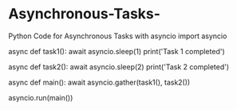 # Asynchronous-Tasks-
Python Code for Asynchronous Tasks with asyncio
import asyncio

async def task1():
    await asyncio.sleep(1)
    print('Task 1 completed')

async def task2():
    await asyncio.sleep(2)
    print('Task 2 completed')

async def main():
    await asyncio.gather(task1(), task2())

asyncio.run(main())

